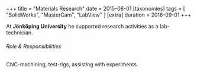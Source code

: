 +++
title = "Materials Research"
date = 2015-08-01
[taxonomies]
tags = [ "SolidWorks", "MasterCam", "LabView" ]
[extra]
duration = 2016-09-01
+++

At **Jönköping University** he supported research activities as a lab-technician. 

###### Role & Responsibilities

CNC-machining, test-rigs, assisting with experiments.